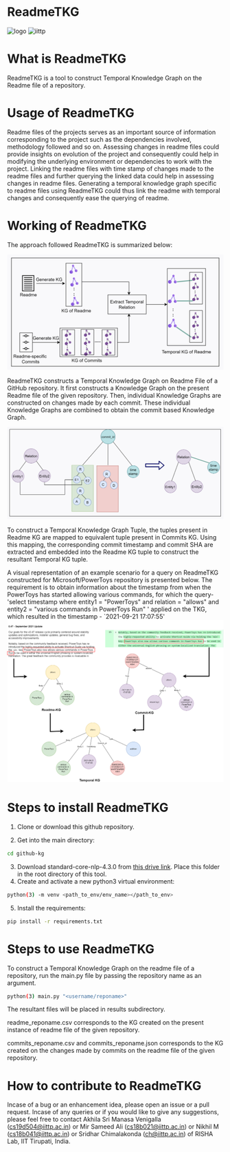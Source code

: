# ReadmeTKG
![logo](https://user-images.githubusercontent.com/46604699/119957064-60493000-bfbf-11eb-86a3-f84d31d5f9b3.png)
![iittp](https://user-images.githubusercontent.com/42757231/99178231-f3fb9300-2736-11eb-8942-0cde97e79d3b.png)

# What is ReadmeTKG
ReadmeTKG is a tool to construct Temporal Knowledge Graph on the Readme file of a repository.

# Usage of ReadmeTKG
Readme files of the projects serves as an important source of information corresponding to the project such as the dependencies involved, methodology followed and so on. Assessing changes in readme files could provide insights on evolution of the project and consequently could help in modifying the underlying environment or dependencies to work with the project. Linking the readme files with time stamp of changes made to the readme files and further querying the linked data could help in assessing changes in readme files. Generating a temporal knowledge graph specific to readme files using ReadmeTKG could thus link the readme with temporal changes and consequently ease the querying of readme.

# Working of ReadmeTKG
The approach followed ReadmeTKG is summarized below:

![Approach diagram](ReadmeTKG_Approach.png)

ReadmeTKG constructs a Temporal Knowledge Graph on Readme File of a GitHub repository. It first constructs a Knowledge Graph on the present Readme file of the given repository. Then, individual Knowledge Graphs are constructed on changes made by each commit. These individual Knowledge Graphs are combined to obtain the commit based Knowledge Graph.

![Example diagram](ReadmeTKG_Example.png)

To construct a Temporal Knowledge Graph Tuple, the tuples present in Readme KG are mapped to equivalent tuple present in Commits KG. Using this mapping, the corresponding commit timestamp and commit SHA are extracted and embedded into the Readme KG tuple to construct the resultant Temporal KG tuple.

A visual representation of an example scenario for a query on ReadmeTKG constructed for Microsoft/PowerToys repository is presented below. The requirement is to obtain information about the timestamp from when the PowerToys has started allowing various commands, for which the query- 'select timestamp where entity1 = "PowerToys" and relation = "allows" and entity2 = "various commands in PowerToys Run" ' applied on the TKG, which resulted in  the timestamp - `2021-09-21 17:07:55'
![UseCase](RTKG_usecase.png)

# Steps to install ReadmeTKG
1. Clone or download this github repository.

2. Get into the main directory:
```bash
cd github-kg
```

3. Download standard-core-nlp-4.3.0 from [this drive link](https://drive.google.com/drive/u/0/folders/1WmS67_kypdYC6gCuK2MYif1a-gJX3TDE). Place this folder in the root directory of this tool.
4. Create and activate a new python3 virtual environment:
```bash
python(3) -m venv <path_to_env/env_name></path_to_env>
```
5. Install the requirements:
```bash
pip install -r requirements.txt
```


# Steps to use ReadmeTKG
To construct a Temporal Knowledge Graph on the readme file of a repository, run the main.py file by passing the repository name as an argument.
```bash
python(3) main.py "<username/reponame>"
```
The resultant files will be placed in results subdirectory.

readme_reponame.csv corresponds to the KG created on the present instance of readme file of the given repository.

commits_reponame.csv and commits_reponame.json corresponds to the KG created on the changes made by commits on the readme file of the given repository.

# How to contribute to ReadmeTKG
Incase of a bug or an enhancement idea, please open an issue or a pull request. Incase of any queries or if you would like to give any suggestions, please feel free to contact Akhila Sri Manasa Venigalla (cs19d504@iittp.ac.in) or Mir Sameed Ali (cs18b021@iittp.ac.in) or Nikhil M (cs18b041@iittp.ac.in) or Sridhar Chimalakonda (ch@iittp.ac.in) of RISHA Lab, IIT Tirupati, India.
